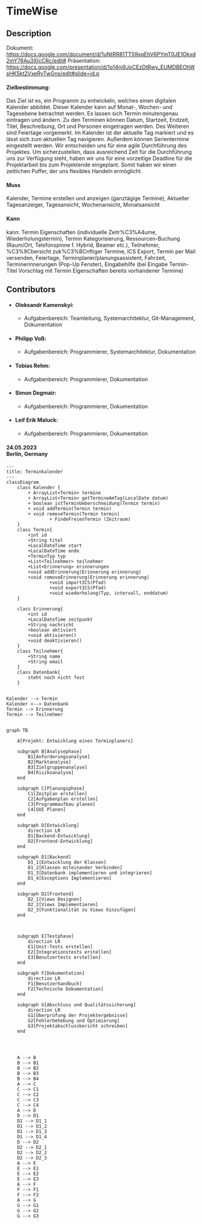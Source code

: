 # TimeWise

## Description
Dokument:
https://docs.google.com/document/d/1uNtRR81TT59xqEhV6PYmT0JE1Okxd2mY76Au3XIcCRc/edit#
Präsentation:
https://docs.google.com/presentation/d/1o14nj9JoCEzDtRwy_EUMDBEOhWsHK5kt2VxeRyTwGns/edit#slide=id.p
#### Zielbestimmung: 
Das Ziel ist es, ein Programm zu entwickeln, welches einen digitalen Kalender abbildet. Dieser Kalender kann auf Monat-, Wochen- und Tagesebene betrachtet werden. Es lassen sich Termin minutengenau eintragen und ändern. Zu den Terminen können Datum, Startzeit, Endzeit, Titel, Beschreibung, Ort und Personen eingetragen werden. Des Weiteren sind Feiertage vorgemerkt. Im Kalender ist der aktuelle Tag markiert und es lässt sich zum aktuellen Tag navigieren. Außerdem können Serientermine eingestellt werden.
Wir entscheiden uns für eine agile Durchführung des Projektes. Um sicherzustellen, dass ausreichend Zeit für die Durchführung uns zur Verfügung steht, haben wir uns für eine vorzeitige Deadline für die Projektarbeit bis zum Projektende eingeplant. Somit haben wir einen zeitlichen Puffer, der uns flexibles Handeln ermöglicht.
#### Muss
Kalender, Termine erstellen und anzeigen (ganztägige Termine), Aktueller Tagesanzeiger, Tagesansicht, Wochenansicht, Monatsansicht
#### Kann
kann: Termin Eigenschaften (individuelle Zeitr%C3%A4ume, Wiederholungstermin), Termin Kategorisierung, Ressourcen-Buchung (Raum/Ort, Telefonspinne f. Hybrid, Beamer etc.), Teilnehmer, %C3%9Cbersicht zuk%C3%BCnftiger Termine, ICS Export, Termin per Mail versenden, Feiertage, Terminplaner/planungsassistent, Fahrzeit, Terminerinnerungen (Pop-Up Fenster), Eingabehilfe (bei Eingabe Termin-Titel Vorschlag mit Termin Eigenschaften bereits vorhandener Termine)

## Contributors
- #### Oleksandr Kamenskyi: </br> 
  - Aufgabenbereich: Teamleitung, Systemarchitektur, Git-Management, Dokumentation
- #### Philipp Voß: </br>
    - Aufgabenbereich: Programmierer, Systemarchitektur, Dokumentation
- #### Tobias Rehm: </br>
    - Aufgabenbereich: Programmierer, Dokumentation
- #### Simon Degmair: </br>
    - Aufgabenbereich: Programmierer, Dokumentation
- #### Leif Erik Maluck: </br>
    - Aufgabenbereich: Programmierer, Dokumentation

####  24.05.2023 </br> Berlin, Germany 
```mermaid
---
title: Terminkalender
---
classDiagram
	class Kalender {
        + ArrayList<Termin> termine
        + ArrayList<Termin> getTermineAmTag(LocalDate datum)
        + boolean istTerminUeberschneidung(Termin termin)
        + void addTermin(Termin termin)
        + void removeTermin(Termin termin)
				+ FindeFreienTermin (Zeitraum)
    }
	class Termin{
        +int id
        +String titel
        +LocalDateTime start
        +LocalDateTime ende
        +TerminTyp typ
        +List<Teilnehmer> teilnehmer
        +List<Erinnerung> erinnerungen
        +void addErinnerung(Erinnerung erinnerung)
        +void removeErinnerung(Erinnerung erinnerung)
				+void importICS(Pfad)
				+void exportICS(Pfad)
				+void wiederholung(Typ, intervall, enddatum)
    }

	class Erinnerung{
        +int id
        +LocalDateTime zeitpunkt
        +String nachricht
        +boolean aktiviert
        +void aktivieren()
        +void deaktivieren()
    }
	class Teilnehmer{
        +String name
        +String email
    }
	class Datenbank{
        steht noch nicht fest
    }
	

Kalender --> Termin
Kalender <--> Datenbank
Termin --> Erinnerung
Termin --> Teilnehmer
```

```mermaid

graph TB
    
    A[Projekt: Entwicklung eines Terminplaners]
    
    subgraph B[Analysephase]
        B1[Anforderungsanalyse]
        B2[Marktanalyse]
        B3[Zielgruppenanalyse]
        B4[Risikoanalyse]
    end

    subgraph C[Planungsphase]
        C1[Zeitplan erstellen]
        C2[Aufgabenplan erstellen]
        C3[Programmaufbau planen]
        C4[GUI Planen]
    end

    subgraph D[Entwicklung]
        direction LR
        D1[Backend-Entwicklung]
        D2[Frontend-Entwicklung]
    end

    subgraph D1[Backend]
        D1_1[Entwicklung der Klassen]
        D1_2[Klassen miteinander Verbinden]
        D1_3[Datenbank implementieren und integrieren]
        D1_4[Exceptions Implementieren]
    end

    subgraph D2[Frontend]
        D2_1[Views Designen]
        D2_2[Views Implementieren]
        D2_3[Funktionalität zu Views hinzufügen]
    end



    subgraph E[Testphase]
        direction LR
        E1[Unit-Tests erstellen]
        E2[Integrationstests erstellen]
        E3[Benutzertests erstellen]
    end

    subgraph F[Dokumentation]
        direction LR
        F1[Benutzerhandbuch]
        F2[Technische Dokumentation]
    end

    subgraph G[Abschluss und Qualitätssicherung]
        direction LR
        G1[Überprüfung der Projektergebnisse]
        G2[Fehlerbehebung und Optimierung]
        G3[Projektabschlussbericht schreiben]
    end

    


    A --> B
    B --> B1
    B --> B2
    B --> B3
    B --> B4
    A --> C
    C --> C1
    C --> C2
    C --> C3
    C --> C4
    A --> D
    D --> D1
    D1 --> D1_1
    D1 --> D1_2
    D1 --> D1_3
    D1 --> D1_4
    D --> D2
    D2 --> D2_1
    D2 --> D2_2
    D2 --> D2_3
    A --> E
    E --> E1
    E --> E2
    E --> E3
    A --> F
    F --> F1
    F --> F2
    A --> G
    G --> G1
    G --> G2
    G --> G3



```
